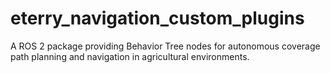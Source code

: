 # eterry_navigation_custom_plugins
A ROS 2 package providing Behavior Tree nodes for autonomous coverage path planning and navigation in agricultural environments.

